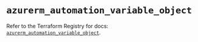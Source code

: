 # `azurerm_automation_variable_object`

Refer to the Terraform Registry for docs: [`azurerm_automation_variable_object`](https://registry.terraform.io/providers/hashicorp/azurerm/4.36.0/docs/resources/automation_variable_object).
